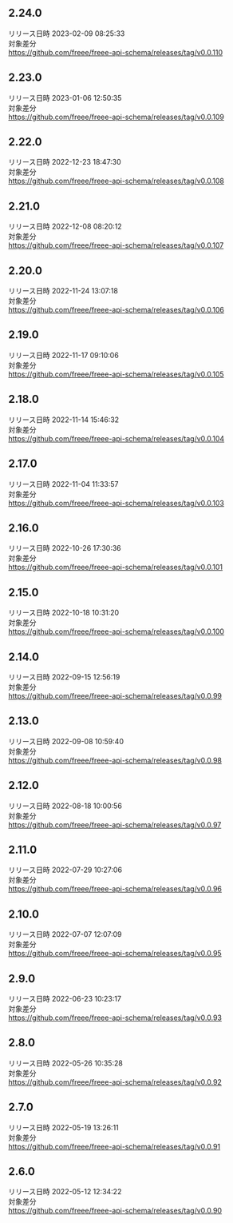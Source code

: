 ## 2.24.0
リリース日時 2023-02-09 08:25:33  
対象差分  
https://github.com/freee/freee-api-schema/releases/tag/v0.0.110

## 2.23.0
リリース日時 2023-01-06 12:50:35  
対象差分  
https://github.com/freee/freee-api-schema/releases/tag/v0.0.109

## 2.22.0
リリース日時 2022-12-23 18:47:30  
対象差分  
https://github.com/freee/freee-api-schema/releases/tag/v0.0.108

## 2.21.0
リリース日時 2022-12-08 08:20:12  
対象差分  
https://github.com/freee/freee-api-schema/releases/tag/v0.0.107

## 2.20.0
リリース日時 2022-11-24 13:07:18  
対象差分  
https://github.com/freee/freee-api-schema/releases/tag/v0.0.106

## 2.19.0
リリース日時 2022-11-17 09:10:06  
対象差分  
https://github.com/freee/freee-api-schema/releases/tag/v0.0.105

## 2.18.0
リリース日時 2022-11-14 15:46:32  
対象差分  
https://github.com/freee/freee-api-schema/releases/tag/v0.0.104

## 2.17.0
リリース日時 2022-11-04 11:33:57  
対象差分  
https://github.com/freee/freee-api-schema/releases/tag/v0.0.103

## 2.16.0
リリース日時 2022-10-26 17:30:36  
対象差分  
https://github.com/freee/freee-api-schema/releases/tag/v0.0.101

## 2.15.0
リリース日時 2022-10-18 10:31:20  
対象差分  
https://github.com/freee/freee-api-schema/releases/tag/v0.0.100

## 2.14.0
リリース日時 2022-09-15 12:56:19  
対象差分  
https://github.com/freee/freee-api-schema/releases/tag/v0.0.99

## 2.13.0
リリース日時 2022-09-08 10:59:40  
対象差分  
https://github.com/freee/freee-api-schema/releases/tag/v0.0.98

## 2.12.0
リリース日時 2022-08-18 10:00:56  
対象差分  
https://github.com/freee/freee-api-schema/releases/tag/v0.0.97

## 2.11.0
リリース日時 2022-07-29 10:27:06  
対象差分  
https://github.com/freee/freee-api-schema/releases/tag/v0.0.96

## 2.10.0
リリース日時 2022-07-07 12:07:09  
対象差分  
https://github.com/freee/freee-api-schema/releases/tag/v0.0.95

## 2.9.0
リリース日時 2022-06-23 10:23:17  
対象差分  
https://github.com/freee/freee-api-schema/releases/tag/v0.0.93

## 2.8.0
リリース日時 2022-05-26 10:35:28  
対象差分  
https://github.com/freee/freee-api-schema/releases/tag/v0.0.92

## 2.7.0
リリース日時 2022-05-19 13:26:11  
対象差分  
https://github.com/freee/freee-api-schema/releases/tag/v0.0.91

## 2.6.0
リリース日時 2022-05-12 12:34:22  
対象差分  
https://github.com/freee/freee-api-schema/releases/tag/v0.0.90

